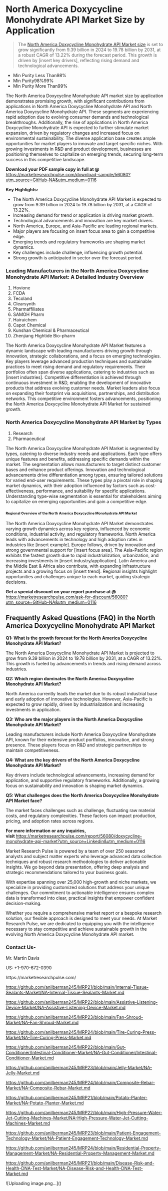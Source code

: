 <h1>North America Doxycycline Monohydrate API Market&nbsp;Size by Application</h1><blockquote><p>The <a href="https://marketresearchpulse.com/download-sample/56080?utm_source=GitHub-NA&amp;utm_medium=0116">North America Doxycycline Monohydrate API Market size</a> is set to grow significantly from 9.39 billion in 2024 to 19.78 billion by 2031, at a robust CAGR of 13.22% during the forecast period. This growth is driven by [insert key drivers], reflecting rising demand and technological advancements.</p></blockquote><ul><li>Min Purity Less Than98%<li> Min Purity98%99%<li> Min Purity More Than99%</li></ul><p>The North America Doxycycline Monohydrate API market size by application demonstrates promising growth, with significant contributions from applications in North America Doxycycline Monohydrate API and North America Doxycycline Monohydrate API. These segments are experiencing rapid adoption due to evolving consumer demands and technological breakthroughs. Additionally, the rise of applications in North America Doxycycline Monohydrate API is expected to further stimulate market expansion, driven by regulatory changes and increased focus on environmental sustainability. The diverse application base creates ample opportunities for market players to innovate and target specific niches. With growing investments in R&D and product development, businesses are positioning themselves to capitalize on emerging trends, securing long-term success in this competitive landscape.</p><p><strong>Download your PDF sample copy in full at @ </strong><a href="https://marketresearchpulse.com/download-sample/56080?utm_source=GitHub-NA&amp;utm_medium=0116">https://marketresearchpulse.com/download-sample/56080?utm_source=GitHub-NA&amp;utm_medium=0116</a></p><p><strong>Key Highlights: </strong></p><ul><li>The North America Doxycycline Monohydrate API Market is expected to grow from 9.39 billion in 2024 to 19.78 billion by 2031, at a CAGR of 13.22%.</li><li>Increasing demand for trend or application is driving market growth.</li><li>Technological advancements and innovation are key market drivers.</li><li>North America, Europe, and Asia-Pacific are leading regional markets.</li><li>Major players are focusing on insert focus area to gain a competitive edge.</li><li>Emerging trends and regulatory frameworks are shaping market dynamics.</li><li>Key challenges include challenge, influencing growth potential.</li><li>Strong growth is anticipated in sector over the forecast period.</li></ul><h3>Leading Manufacturers in the North America Doxycycline Monohydrate API Market: A Detailed Industry Overview</h3><ol><li>Hovione</li><li>FCDA</li><li>Tecoland</li><li>Clearsynth</li><li>Pharmaffiliates</li><li>SAMOH Pharm</li><li>Hairuichem</li><li>Capot Chemical</li><li>Kunshan Chemical & Pharmaceutical</li><li>Zhenjiang Hightide Bio-pharm</li></ol><div class="flex max-w-full flex-col flex-grow"><div class="min-h-8 text-message flex w-full flex-col items-end gap-2 whitespace-normal break-words [.text-message+&amp;]:mt-5" dir="auto" data-message-author-role="assistant" data-message-id="fd8432e4-4910-450d-b182-61b7bfb0a01f" data-message-model-slug="gpt-4o"><div class="flex w-full flex-col gap-1 empty:hidden first:pt-[3px]"><div class="markdown prose w-full break-words dark:prose-invert light"><p>The North America Doxycycline Monohydrate API Market features a dynamic landscape with leading manufacturers driving growth through innovation, strategic collaborations, and a focus on emerging technologies. Key players leverage advanced production techniques and sustainable practices to meet rising demand and regulatory requirements. Their portfolios often span diverse applications, catering to industries such as [insert industries]. Competitive differentiation is achieved through continuous investment in R&amp;D, enabling the development of innovative products that address evolving customer needs. Market leaders also focus on expanding their footprint via acquisitions, partnerships, and distribution networks. This competitive environment fosters advancements, positioning the North America Doxycycline Monohydrate API Market for sustained growth.</p></div></div></div></div><h3>North America Doxycycline Monohydrate API Market by Types</h3><ol><li>Research<li> Pharmaceutical</li></ol><div class="flex max-w-full flex-col flex-grow"><div class="min-h-8 text-message flex w-full flex-col items-end gap-2 whitespace-normal break-words [.text-message+&amp;]:mt-5" dir="auto" data-message-author-role="assistant" data-message-id="084470be-0bb7-4664-bddf-5156b4f41249" data-message-model-slug="gpt-4o-mini"><div class="flex w-full flex-col gap-1 empty:hidden first:pt-[3px]"><div class="markdown prose w-full break-words dark:prose-invert light"><p>The North America Doxycycline Monohydrate API Market is segmented by types, catering to diverse industry needs and applications. Each type offers unique features and benefits, addressing specific demands within the market. The segmentation allows manufacturers to target distinct customer bases and enhance product offerings. Innovation and technological advancements drive differentiation among types, ensuring tailored solutions for varied end-user requirements. These types play a pivotal role in shaping market dynamics, with their adoption influenced by factors such as cost-effectiveness, performance, and suitability for specific applications. Understanding type-wise segmentation is essential for stakeholders aiming to capitalize on emerging opportunities and gain a competitive edge.</p></div></div></div></div><h3><span style="font-size: 11px;">Regional Overview of the North America Doxycycline Monohydrate API Market</span></h3><div class="flex max-w-full flex-col flex-grow"><div class="min-h-8 text-message flex w-full flex-col items-end gap-2 whitespace-normal break-words [.text-message+&amp;]:mt-5" dir="auto" data-message-author-role="assistant" data-message-id="e9038762-ce64-4e30-91c9-9bd413514231" data-message-model-slug="gpt-4o-mini"><div class="flex w-full flex-col gap-1 empty:hidden first:pt-[3px]"><div class="markdown prose w-full break-words dark:prose-invert light"><p>The North America Doxycycline Monohydrate API Market demonstrates varying growth dynamics across key regions, influenced by economic conditions, industrial activity, and regulatory frameworks. North America leads with advancements in technology and high adoption rates in industries like [insert example]. Europe follows, driven by innovation and strong governmental support for [insert focus area]. The Asia-Pacific region exhibits the fastest growth due to rapid industrialization, urbanization, and increasing investments in [insert industry/application]. Latin America and the Middle East &amp; Africa also contribute, with expanding infrastructure projects and a growing focus on [insert trend]. Regional insights highlight opportunities and challenges unique to each market, guiding strategic decisions.</p></div></div></div></div><p><strong>Get a special discount on your report purchase at @ </strong><a href="https://marketresearchpulse.com/ask-for-discount/56080?utm_source=GitHub-NA&amp;utm_medium=0116">https://marketresearchpulse.com/ask-for-discount/56080?utm_source=GitHub-NA&amp;utm_medium=0116</a></p><h2>Frequently Asked Questions (FAQ) in the North America Doxycycline Monohydrate API Market</h2><p><strong>Q1: What is the growth forecast for the North America Doxycycline Monohydrate API Market?</strong></p><p>The North America Doxycycline Monohydrate API Market is projected to grow from 9.39 billion in 2024 to 19.78 billion by 2031, at a CAGR of 13.22%. This growth is fueled by advancements in trends and rising demand across industries.</p><p><strong>Q2: Which region dominates the North America Doxycycline Monohydrate API Market?</strong></p><p>North America currently leads the market due to its robust industrial base and early adoption of innovative technologies. However, Asia-Pacific is expected to grow rapidly, driven by industrialization and increasing investments in application.</p><p><strong>Q3: Who are the major players in the North America Doxycycline Monohydrate API Market?</strong></p><p>Leading manufacturers include North America Doxycycline Monohydrate API, known for their extensive product portfolios, innovation, and strong presence. These players focus on R&amp;D and strategic partnerships to maintain competitiveness.</p><p><strong>Q4: What are the key drivers of the North America Doxycycline Monohydrate API Market?</strong></p><p>Key drivers include technological advancements, increasing demand for application, and supportive regulatory frameworks. Additionally, a growing focus on sustainability and innovation is shaping market dynamics.</p><p><strong>Q5: What challenges does the North America Doxycycline Monohydrate API Market face?</strong></p><p>The market faces challenges such as challenge, fluctuating raw material costs, and regulatory complexities. These factors can impact production, pricing, and adoption rates across regions.</p><p><strong>For more information or any inquiries, visit&nbsp;</strong><a href="https://marketresearchpulse.com/report/56080/doxycycline-monohydrate-api-market?utm_source=Linkedin&utm_medium=0116">https://marketresearchpulse.com/report/56080/doxycycline-monohydrate-api-market?utm_source=Linkedin&utm_medium=0116</a></p><p>Market Research Pulse is powered by a team of over 250 seasoned analysts and subject matter experts who leverage advanced data collection techniques and robust research methodologies to deliver actionable insights. We go beyond data presentation, offering deep analysis and strategic recommendations tailored to your business goals.</p><p>With expertise spanning over 25,000 high-growth and niche markets, we specialize in providing customized solutions that address your unique challenges. Our commitment to actionable intelligence ensures complex data is transformed into clear, practical insights that empower confident decision-making.</p><p>Whether you require a comprehensive market report or a bespoke research solution, our flexible approach is designed to meet your needs. At Market Research Pulse, we are dedicated to equipping you with the intelligence necessary to stay competitive and achieve sustainable growth in the evolving North America Doxycycline Monohydrate API market.</p><h3><strong>Contact Us-</strong></h3><p>Mr. Martin Davis</p><p>US: +1-970-672-0390</p><p>https://marketresearchpulse.com/</p><p><a href="https://github.com/anilberman245/MRP21/blob/main/Internal-Tissue-Sealants-Market/NA-Internal-Tissue-Sealants-Market.md">https://github.com/anilberman245/MRP21/blob/main/Internal-Tissue-Sealants-Market/NA-Internal-Tissue-Sealants-Market.md</a></p><p><a href="https://github.com/anilberman245/MRP22/blob/main/Assistive-Listening-Device-Market/NA-Assistive-Listening-Device-Market.md">https://github.com/anilberman245/MRP22/blob/main/Assistive-Listening-Device-Market/NA-Assistive-Listening-Device-Market.md</a></p><p><a href="https://github.com/anilberman245/MRP23/blob/main/Fan-Shroud-Market/NA-Fan-Shroud-Market.md">https://github.com/anilberman245/MRP23/blob/main/Fan-Shroud-Market/NA-Fan-Shroud-Market.md</a></p><p><a href="https://github.com/anilberman245/MRP24/blob/main/Tire-Curing-Press-Market/NA-Tire-Curing-Press-Market.md">https://github.com/anilberman245/MRP24/blob/main/Tire-Curing-Press-Market/NA-Tire-Curing-Press-Market.md</a></p><p><a href="https://github.com/anilberman245/MRP22/blob/main/Gut-Conditioner/Intestinal-Conditioner-Market/NA-Gut-Conditioner/Intestinal-Conditioner-Market.md">https://github.com/anilberman245/MRP22/blob/main/Gut-Conditioner/Intestinal-Conditioner-Market/NA-Gut-Conditioner/Intestinal-Conditioner-Market.md</a></p><p><a href="https://github.com/anilberman245/MRP23/blob/main/Jelly-Market/NA-Jelly-Market.md">https://github.com/anilberman245/MRP23/blob/main/Jelly-Market/NA-Jelly-Market.md</a></p><p><a href="https://github.com/anilberman245/MRP24/blob/main/Composite-Rebar-Market/NA-Composite-Rebar-Market.md">https://github.com/anilberman245/MRP24/blob/main/Composite-Rebar-Market/NA-Composite-Rebar-Market.md</a></p><p><a href="https://github.com/anilberman245/MRP21/blob/main/Potato-Planter-Market/NA-Potato-Planter-Market.md">https://github.com/anilberman245/MRP21/blob/main/Potato-Planter-Market/NA-Potato-Planter-Market.md</a></p><p><a href="https://github.com/anilberman245/MRP22/blob/main/High-Pressure-Water-Jet-Cutting-Machines-Market/NA-High-Pressure-Water-Jet-Cutting-Machines-Market.md">https://github.com/anilberman245/MRP22/blob/main/High-Pressure-Water-Jet-Cutting-Machines-Market/NA-High-Pressure-Water-Jet-Cutting-Machines-Market.md</a></p><p><a href="https://github.com/anilberman245/MRP23/blob/main/Patient-Engagement-Technology-Market/NA-Patient-Engagement-Technology-Market.md">https://github.com/anilberman245/MRP23/blob/main/Patient-Engagement-Technology-Market/NA-Patient-Engagement-Technology-Market.md</a></p><p><a href="https://github.com/anilberman245/MRP24/blob/main/Residential-Property-Management-Market/NA-Residential-Property-Management-Market.md">https://github.com/anilberman245/MRP24/blob/main/Residential-Property-Management-Market/NA-Residential-Property-Management-Market.md</a></p><p><a href="https://github.com/anilberman245/MRP21/blob/main/Disease-Risk-and-Health-DNA-Test-Market/NA-Disease-Risk-and-Health-DNA-Test-Market.md">https://github.com/anilberman245/MRP21/blob/main/Disease-Risk-and-Health-DNA-Test-Market/NA-Disease-Risk-and-Health-DNA-Test-Market.md</a></p>
![Uploading image.png…]()
